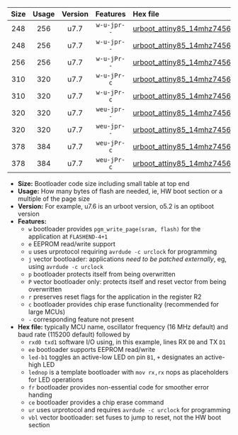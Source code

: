 |Size|Usage|Version|Features|Hex file|
|:-:|:-:|:-:|:-:|:--|
|248|256|u7.7|`w-u-jpr--`|[urboot_attiny85_14mhz7456_460800bps_rxb4_txb3_led+b1_ur_vbl.hex](https://raw.githubusercontent.com/stefanrueger/urboot.hex/main/mcus/attiny85/fcpu_14mhz7456/460800_bps/urboot_attiny85_14mhz7456_460800bps_rxb4_txb3_led+b1_ur_vbl.hex)|
|248|256|u7.7|`w-u-jpr--`|[urboot_attiny85_14mhz7456_460800bps_rxb4_txb3_lednop_ur_vbl.hex](https://raw.githubusercontent.com/stefanrueger/urboot.hex/main/mcus/attiny85/fcpu_14mhz7456/460800_bps/urboot_attiny85_14mhz7456_460800bps_rxb4_txb3_lednop_ur_vbl.hex)|
|256|256|u7.7|`w-u-jPr--`|[urboot_attiny85_14mhz7456_460800bps_rxb4_txb3_ur_vbl.hex](https://raw.githubusercontent.com/stefanrueger/urboot.hex/main/mcus/attiny85/fcpu_14mhz7456/460800_bps/urboot_attiny85_14mhz7456_460800bps_rxb4_txb3_ur_vbl.hex)|
|310|320|u7.7|`w-u-jPr-c`|[urboot_attiny85_14mhz7456_460800bps_rxb4_txb3_led+b1_fr_ce_ur_vbl.hex](https://raw.githubusercontent.com/stefanrueger/urboot.hex/main/mcus/attiny85/fcpu_14mhz7456/460800_bps/urboot_attiny85_14mhz7456_460800bps_rxb4_txb3_led+b1_fr_ce_ur_vbl.hex)|
|310|320|u7.7|`w-u-jPr-c`|[urboot_attiny85_14mhz7456_460800bps_rxb4_txb3_lednop_fr_ce_ur_vbl.hex](https://raw.githubusercontent.com/stefanrueger/urboot.hex/main/mcus/attiny85/fcpu_14mhz7456/460800_bps/urboot_attiny85_14mhz7456_460800bps_rxb4_txb3_lednop_fr_ce_ur_vbl.hex)|
|320|320|u7.7|`weu-jpr--`|[urboot_attiny85_14mhz7456_460800bps_rxb4_txb3_ee_led+b1_ur_vbl.hex](https://raw.githubusercontent.com/stefanrueger/urboot.hex/main/mcus/attiny85/fcpu_14mhz7456/460800_bps/urboot_attiny85_14mhz7456_460800bps_rxb4_txb3_ee_led+b1_ur_vbl.hex)|
|320|320|u7.7|`weu-jpr--`|[urboot_attiny85_14mhz7456_460800bps_rxb4_txb3_ee_lednop_ur_vbl.hex](https://raw.githubusercontent.com/stefanrueger/urboot.hex/main/mcus/attiny85/fcpu_14mhz7456/460800_bps/urboot_attiny85_14mhz7456_460800bps_rxb4_txb3_ee_lednop_ur_vbl.hex)|
|378|384|u7.7|`weu-jPr-c`|[urboot_attiny85_14mhz7456_460800bps_rxb4_txb3_ee_led+b1_fr_ce_ur_vbl.hex](https://raw.githubusercontent.com/stefanrueger/urboot.hex/main/mcus/attiny85/fcpu_14mhz7456/460800_bps/urboot_attiny85_14mhz7456_460800bps_rxb4_txb3_ee_led+b1_fr_ce_ur_vbl.hex)|
|378|384|u7.7|`weu-jPr-c`|[urboot_attiny85_14mhz7456_460800bps_rxb4_txb3_ee_lednop_fr_ce_ur_vbl.hex](https://raw.githubusercontent.com/stefanrueger/urboot.hex/main/mcus/attiny85/fcpu_14mhz7456/460800_bps/urboot_attiny85_14mhz7456_460800bps_rxb4_txb3_ee_lednop_fr_ce_ur_vbl.hex)|

- **Size:** Bootloader code size including small table at top end
- **Usage:** How many bytes of flash are needed, ie, HW boot section or a multiple of the page size
- **Version:** For example, u7.6 is an urboot version, o5.2 is an optiboot version
- **Features:**
  + `w` bootloader provides `pgm_write_page(sram, flash)` for the application at `FLASHEND-4+1`
  + `e` EEPROM read/write support
  + `u` uses urprotocol requiring `avrdude -c urclock` for programming
  + `j` vector bootloader: applications *need to be patched externally*, eg, using `avrdude -c urclock`
  + `p` bootloader protects itself from being overwritten
  + `P` vector bootloader only: protects itself and reset vector from being overwritten
  + `r` preserves reset flags for the application in the register R2
  + `c` bootloader provides chip erase functionality (recommended for large MCUs)
  + `-` corresponding feature not present
- **Hex file:** typically MCU name, oscillator frequency (16 MHz default) and baud rate (115200 default) followed by
  + `rxd0 txd1` software I/O using, in this example, lines RX `D0` and TX `D1`
  + `ee` bootloader supports EEPROM read/write
  + `led-b1` toggles an active-low LED on pin `B1`, `+` designates an active-high LED
  + `lednop` is a template bootloader with `mov rx,rx` nops as placeholders for LED operations
  + `fr` bootloader provides non-essential code for smoother error handing
  + `ce` bootloader provides a chip erase command
  + `ur` uses urprotocol and requires `avrdude -c urclock` for programming
  + `vbl` vector bootloader: set fuses to jump to reset, not the HW boot section
